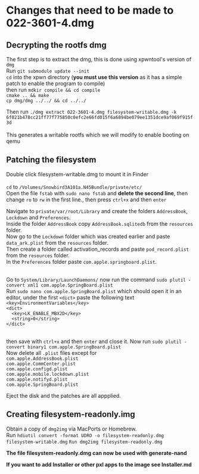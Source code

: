 # Changes that need to be made to 022-3601-4.dmg
## Decrypting the rootfs dmg
The first step is to extract the dmg, this is done using xpwntool's version of `dmg` <br>
Run `git submodule update --init` <br>
`cd` into the xpwn directory (<b>you must use this version</b> as it has a simple patch to enable the program to compile) <br>
then run `mdkir compile && cd compile` <br>
`cmake .. && make` <br>
`cp dmg/dmg ../../ && cd ../../`

Then run `./dmg extract 022-3601-4.dmg filesystem-writable.dmg -k 6f021b478cc21ff77f775850c0efc2e66fd015f6a6894be079ee1351dce9af069f915f3d` <br><br>
This generates a writable rootfs which we will modify to enable booting on qemu

## Patching the filesystem
Double click filesystem-writable.dmg to mount it in Finder <br><br>
`cd` to `/Volumes/Snowbird3A101a.N45Bundle/private/etc/` <br>
Open the file `fstab` with `sudo nano fstab` and <b>delete the second line</b>, then change `ro` to `rw` in the first line., then press `ctrl+x` and then `enter` <br>

Navigate to `private/var/root/Library` and create the folders `AddressBook`, `Lockdown` and `Preferences`. <br>
Inside the folder `AddressBook` copy `AddressBook.sqlitedb` from the `resources` folder. <br>
Now go to the `Lockdown` folder which was created earlier and paste `data_ark.plist` from the `resources` folder. <br>
Then create a folder called activation_records and paste `pod_record.plist` from the `resources` folder. <br>
In the `Preferences` folder paste `com.apple.springboard.plist`. <br><br>

Go to `System/Library/LaunchDaemons/` now run the command `sudo plutil -convert xml1 com.apple.SpringBoard.plist` <br>
Run `sudo nano com.apple.SpringBoard.plist` which should open it in an editor, under the first `<dict>` paste the following text <br>
`<key>EnvironmentVariables</key>` <br>
`<dict>` <br>
`  <key>LK_ENABLE_MBX2D</key>` <br>
`  <string>0</string>` <br>
`</dict>` <br><br>

then save with `ctrl+x` and then `enter` and close it.
Now run `sudo plutil -convert binary1 com.apple.SpringBoard.plist`<br>
Now delete all `.plist` files except for <br> `com.apple.AddressBook.plist` <br> `com.apple.CommCenter.plist` <br> `com.apple.configd.plist` <br> `com.apple.mobile.lockdown.plist` <br>
`com.apple.notifyd.plist` <br> `com.apple.SpringBoard.plist`

Eject the disk and the patches are all appplied.

## Creating filesystem-readonly.img

Obtain a copy of `dmg2img` via MacPorts or Homebrew. <br>
Run `hdiutil convert -format UDRO -o filesystem-readonly.dmg  filesystem-writable.dmg`
`Run dmg2img filesystem-readonly.dmg`

<b>The file filesystem-readonly.dmg can now be used with generate-nand<b>

<b>If you want to add Installer or other pxl apps to the image see Installer.md</b>




